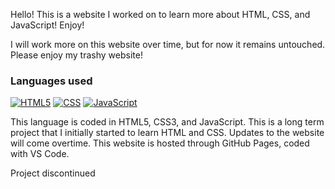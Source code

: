 Hello! This is a website I worked on to learn more about HTML, CSS, and JavaScript! Enjoy!

I will work more on this website over time, but for now it remains untouched. Please enjoy my trashy website!

### Languages used
[![HTML5](https://img.shields.io/badge/HTML5-%23E34F26.svg?style=for-the-badge&logo=HTML5&logoColor=white)](https://developer.mozilla.org/en-US/docs/Web/HTML)
[![CSS](https://img.shields.io/badge/CSS3-%231572B6.svg?style=for-the-badge&logo=CSS3&logoColor=white)](https://developer.mozilla.org/en-US/docs/Web/CSS)
[![JavaScript](https://img.shields.io/badge/JavaScript-%23F7DF1E.svg?style=for-the-badge&logo=JavaScript&logoColor=black)](https://developer.mozilla.org/en-US/docs/Web/JavaScript)

This language is coded in HTML5, CSS3, and JavaScript.
This is a long term project that I initially started to learn HTML and CSS.
Updates to the website will come overtime.
This website is hosted through GitHub Pages, coded with VS Code.


Project discontinued